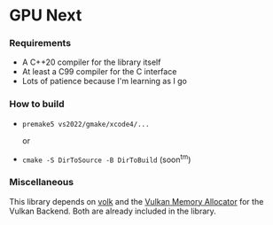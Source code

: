 # GPU Next

### Requirements
* A C++20 compiler for the library itself
* At least a C99 compiler for the C interface
* Lots of patience because I'm learning as I go

### How to build
* `premake5 vs2022/gmake/xcode4/...`
  
  or
* `cmake -S DirToSource -B DirToBuild` (soon<sup>tm</sup>)

### Miscellaneous
This library depends on [volk](https://github.com/zeux/volk) and the [Vulkan Memory Allocator](https://github.com/GPUOpen-LibrariesAndSDKs/VulkanMemoryAllocator) for the Vulkan Backend. Both are already included in the library.
